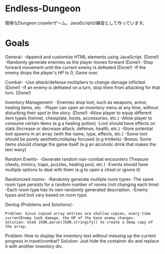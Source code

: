 # Endless-Dungeon
簡単なDungeon crawlerゲーム。JavaScriptの練習として作っています。


# Goals
General-
    -Append and customize HTML elements using JavaScript. (Done!)
    -Randomly generate enemies as the player moves forward (Done!)
    -Stop forward movement until the current enemy is defeated (Done!)
    -If the enemy drops the player's HP to 0, Game over.

Combat-
    -Use attack/defense multipliers to change damage inflicted. (Done!)
    -If an enemy is defeated on a turn, stop them from attacking for that turn. (Done!)

Inventory Management-
    -Enemies drop loot, such as weapons, armor, healing items, etc.
    -Player can open an inventory menu at any time, without disturbing their spot in the story. (Done!)
    -Allow player to equip different item types (helmet, chestplate, boots, accessories, etc.)
    -Allow player to consume certain items (e.g a healing potion)
    -Loot should have effects on stats (Increase or decrease attack, defense, health, etc.)
    -Store potential loot spawns in an array (with the name, type, effects, etc.)
    -Some loot should be purely aesthetic/roleplay focused (e.g trinkets)
    -Bonus: Some items should change the game itself (e.g an alcoholic drink that makes the text wavy)


Random Events-
    -Generate random non-combat encounters (Treasure chests, mimics, traps, puzzles, healing pool, etc.)
    -Events should have multiple options to deal with them (e.g to open a chest or ignore it)


Randomized rooms-
    -Randomly generate mutliple room types
    -The same room type persists for a random number of rooms (not changing each time)
    -Each room type has its own randomly generated description.
    -Enemy types and loot vary based on room type.


Devlog (Problems and Solutions)-
    
    Problem: Since copied array entries are shallow copies, every time currentEnemy took damage, the HP of the base enemy changes.
    Solution: Used JSON.parse(JSON.stringify() to create a deep copy of the array.

Problem: How to display the inventory text without messing up the current progress in travel/combat?
Solution: Just hide the container div and replace it with another inventory div.
    
